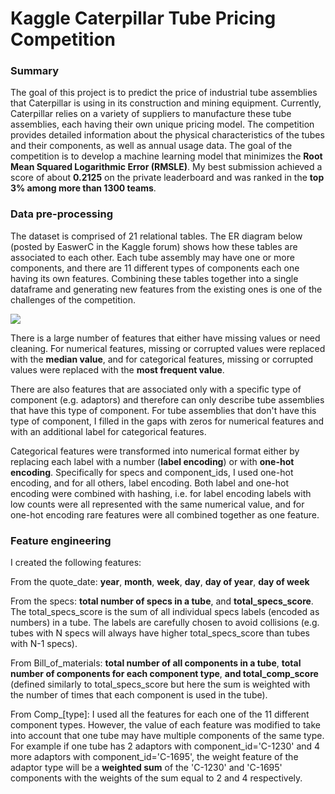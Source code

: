 # **Kaggle Caterpillar Tube Pricing Competition**

### **Summary**

The goal of this project is to predict the price of industrial tube assemblies that Caterpillar is using in its construction and mining equipment. Currently, Caterpillar relies on a variety of suppliers to manufacture these tube assemblies, each having their own unique pricing model. The competition provides detailed information about the physical characteristics of the tubes and their components, as well as annual usage data. The goal of the competition is to develop a machine learning model that minimizes the **Root Mean Squared Logarithmic Error (RMSLE)**. My best submission achieved a score of about **0.2125** on the private leaderboard and was ranked in the **top 3% among more than 1300 teams**.

### **Data pre-processing**

The dataset is comprised of 21 relational tables. The ER diagram below (posted by EaswerC in the Kaggle forum) shows how these tables are associated to each other. Each tube assembly may have one or more components, and there are 11 different types of components each one having its own features. Combining these tables together into a single dataframe and generating new features from the existing ones is one of the challenges of the competition.

 ![](https://kaggle2.blob.core.windows.net/forum-message-attachments/83029/2665/CAT_ER.png?sv=2012-02-12&se=2015-09-09T20%3A22%3A23Z&sr=b&sp=r&sig=cz1jf4%2Fv93MSxLEANFN9pYKdhyg%2FaV9O8%2BPk%2BPpIAOo%3D)

There is a large number of features that either have missing values or need cleaning. For numerical features, missing or corrupted values were replaced with the **median value**, and for categorical features, missing or corrupted values were replaced with the **most frequent value**.

There are also features that are associated only with a specific type of component (e.g. adaptors) and therefore can only describe tube assemblies that have this type of component. For tube assemblies that don't have this type of component, I filled in the gaps with zeros for numerical features and with an additional label for categorical features. 

Categorical features were transformed into numerical format either by replacing each label with a number (**label encoding**) or with **one-hot encoding**. Specifically for specs and component_ids, I used one-hot encoding, and for all others, label encoding. Both label and one-hot encoding were combined with hashing, i.e. for label encoding labels with low counts were all represented with the same numerical value, and for one-hot encoding rare features were all combined together as one feature.

### **Feature engineering**

I created the following features:

From the quote_date: **year**, **month**, **week**, **day**, **day of year**, **day of week**

From the specs: **total number of specs in a tube**, and **total_specs_score**. The total_specs_score is the sum of all individual specs labels (encoded as numbers) in a tube. The labels are carefully chosen to avoid collisions (e.g. tubes with N specs will always have higher total_specs_score than tubes with N-1 specs).  

From Bill_of_materials: **total number of all components in a tube**, **total number of components for each component type**, **and total_comp_score** (defined similarly to total_specs_score but here the sum is weighted with the number of times that each component is used in the tube). 

From Comp_[type]: I used all the features for each one of the 11 different component types. However, the value of each feature was modified to take into account that one tube may have multiple components of the same type. For example if one tube has 2 adaptors with component_id='C-1230' and 4 more adaptors with component_id='C-1695', the weight feature of the adaptor type will be a **weighted sum** of the 'C-1230' and 'C-1695' components with the weights of the sum equal to 2 and 4 respectively.


